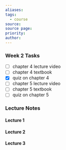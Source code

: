 ```yaml
---
aliases: 
tags:
  - course
source: 
source page: 
priority: 
author:
---
```

### Week 2 Tasks
- [ ] chapter 4 lecture video
- [ ] chapter 4 textbook
- [x] quiz on chapter 4
- [ ] chapter 5 lecture video
- [ ] chapter 5 textbook
- [ ] quiz on chapter 5

### Lecture Notes
#### Lecture 1

#### Lecture 2

#### Lecture 3
